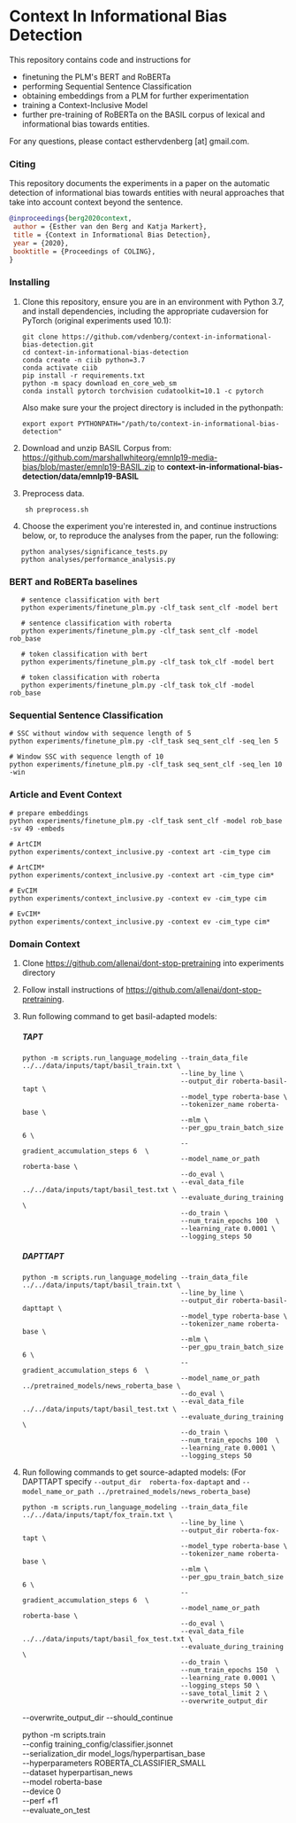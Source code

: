 # Context In Informational Bias Detection

This repository contains code and instructions for
- finetuning the PLM's BERT and RoBERTa
- performing Sequential Sentence Classification
- obtaining embeddings from a PLM for further experimentation
- training a Context-Inclusive Model
- further pre-training of RoBERTa on the BASIL corpus of lexical and informational bias towards entities.

For any questions, please contact esthervdenberg [at] gmail.com.

### Citing

This repository documents the experiments in a paper on the automatic detection of informational bias towards entities 
with neural approaches that take into account context beyond the sentence. 

```bibtex
@inproceedings{berg2020context,
 author = {Esther van den Berg and Katja Markert},
 title = {Context in Informational Bias Detection},
 year = {2020},
 booktitle = {Proceedings of COLING},
}
```

### Installing

1. Clone this repository, ensure you are in an environment with Python 3.7, and install dependencies, including the appropriate cudaversion for PyTorch (original experiments used 10.1):

   ```shell script
   git clone https://github.com/vdenberg/context-in-informational-bias-detection.git
   cd context-in-informational-bias-detection
   conda create -n ciib python=3.7
   conda activate ciib
   pip install -r requirements.txt
   python -m spacy download en_core_web_sm   
   conda install pytorch torchvision cudatoolkit=10.1 -c pytorch
   ```
   
    Also make sure your the project directory is included in the pythonpath:
   
    ```shell script
    export export PYTHONPATH="/path/to/context-in-informational-bias-detection"
    ```
  

2. Download and unzip BASIL Corpus from: https://github.com/marshallwhiteorg/emnlp19-media-bias/blob/master/emnlp19-BASIL.zip
   to **context-in-informational-bias-detection/data/emnlp19-BASIL**

3. Preprocess data.

```shell script
    sh preprocess.sh
   ```

4. Choose the experiment you're interested in, and continue instructions below, or, to reproduce the analyses from the paper,
run the following:

 ```shell script
    python analyses/significance_tests.py
    python analyses/performance_analysis.py
   ```

### BERT and RoBERTa baselines

 ```shell script
    # sentence classification with bert
    python experiments/finetune_plm.py -clf_task sent_clf -model bert

    # sentence classification with roberta
    python experiments/finetune_plm.py -clf_task sent_clf -model rob_base

    # token classification with bert
    python experiments/finetune_plm.py -clf_task tok_clf -model bert

    # token classification with roberta
    python experiments/finetune_plm.py -clf_task tok_clf -model rob_base
   ```

### Sequential Sentence Classification

```shell script
# SSC without window with sequence length of 5 
python experiments/finetune_plm.py -clf_task seq_sent_clf -seq_len 5 

# Window SSC with sequence length of 10
python experiments/finetune_plm.py -clf_task seq_sent_clf -seq_len 10 -win
```

### Article and Event Context

```shell script
# prepare embeddings
python experiments/finetune_plm.py -clf_task sent_clf -model rob_base -sv 49 -embeds

# ArtCIM
python experiments/context_inclusive.py -context art -cim_type cim

# ArtCIM*
python experiments/context_inclusive.py -context art -cim_type cim*

# EvCIM
python experiments/context_inclusive.py -context ev -cim_type cim

# EvCIM*
python experiments/context_inclusive.py -context ev -cim_type cim*
```

### Domain Context

1. Clone https://github.com/allenai/dont-stop-pretraining into experiments directory

2. Follow install instructions of https://github.com/allenai/dont-stop-pretraining.

3. Run following command to get basil-adapted models:

    ##### TAPT
    ```shell script
    python -m scripts.run_language_modeling --train_data_file ../../data/inputs/tapt/basil_train.txt \
                                            --line_by_line \
                                            --output_dir roberta-basil-tapt \
                                            --model_type roberta-base \
                                            --tokenizer_name roberta-base \
                                            --mlm \
                                            --per_gpu_train_batch_size 6 \
                                            --gradient_accumulation_steps 6  \
                                            --model_name_or_path roberta-base \
                                            --do_eval \
                                            --eval_data_file ../../data/inputs/tapt/basil_test.txt \
                                            --evaluate_during_training  \
                                            --do_train \
                                            --num_train_epochs 100  \
                                            --learning_rate 0.0001 \
                                            --logging_steps 50
    ```
    ##### DAPTTAPT
    ```shell script
    python -m scripts.run_language_modeling --train_data_file ../../data/inputs/tapt/basil_train.txt \
                                            --line_by_line \
                                            --output_dir roberta-basil-dapttapt \
                                            --model_type roberta-base \
                                            --tokenizer_name roberta-base \
                                            --mlm \
                                            --per_gpu_train_batch_size 6 \
                                            --gradient_accumulation_steps 6  \
                                            --model_name_or_path ../pretrained_models/news_roberta_base \
                                            --do_eval \
                                            --eval_data_file ../../data/inputs/tapt/basil_test.txt \
                                            --evaluate_during_training  \
                                            --do_train \
                                            --num_train_epochs 100  \
                                            --learning_rate 0.0001 \
                                            --logging_steps 50
    ```
            
3. Run following commands to get source-adapted models: 
(For DAPTTAPT specify ```--output_dir  roberta-fox-daptapt``` and ```--model_name_or_path ../pretrained_models/news_roberta_base```)

    ```shell script
    python -m scripts.run_language_modeling --train_data_file ../../data/inputs/tapt/fox_train.txt \
                                            --line_by_line \
                                            --output_dir roberta-fox-tapt \
                                            --model_type roberta-base \
                                            --tokenizer_name roberta-base \
                                            --mlm \
                                            --per_gpu_train_batch_size 6 \
                                            --gradient_accumulation_steps 6  \
                                            --model_name_or_path roberta-base \
                                            --do_eval \
                                            --eval_data_file ../../data/inputs/tapt/basil_fox_test.txt \
                                            --evaluate_during_training  \
                                            --do_train \
                                            --num_train_epochs 150  \
                                            --learning_rate 0.0001 \
                                            --logging_steps 50 \ 
                                            --save_total_limit 2 \
                                            --overwrite_output_dir
    ```
   --overwrite_output_dir
   --should_continue
   
   python -m scripts.train \
        --config training_config/classifier.jsonnet \
        --serialization_dir model_logs/hyperpartisan_base \
        --hyperparameters ROBERTA_CLASSIFIER_SMALL \
        --dataset hyperpartisan_news \
        --model roberta-base \
        --device 0 \
        --perf +f1 \
        --evaluate_on_test